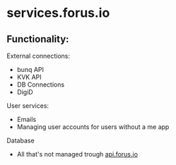 # services.forus.io

## Functionality:
External connections:

* bunq API
* KVK API
* DB Connections
* DigiD

User services:

* Emails
* Managing user accounts for users without a me app

Database

* All that's not managed trough [api.forus.io](api.forus.io.md)
